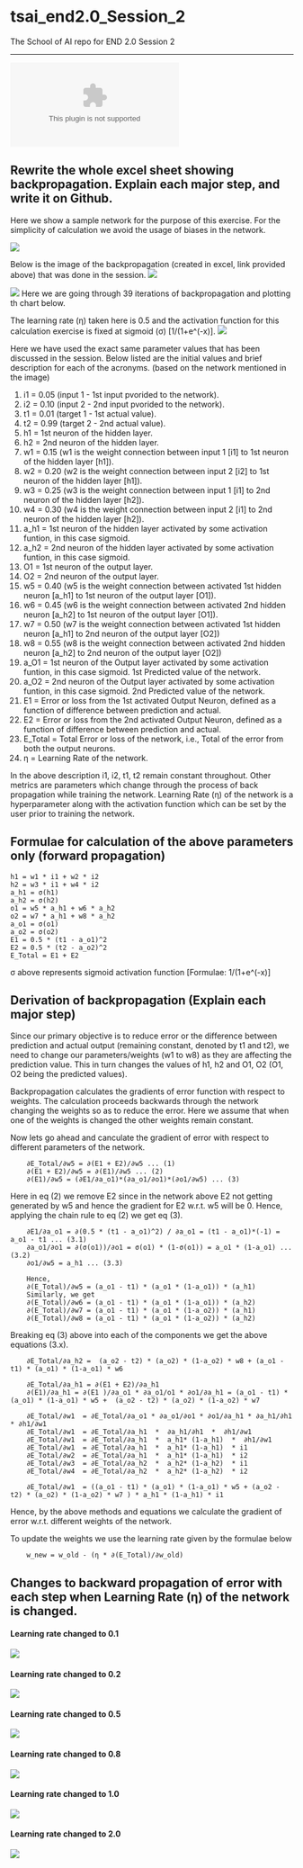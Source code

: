 # tsai_end2.0_Session_2
The School of AI repo for END 2.0 Session 2

---
![Link to Excel Sheet](https://github.com/anirbanmukherjee2709/tsai_end2.0_Session_2/raw/main/Session_2_Backpropogation.xlsx)
## Rewrite the whole excel sheet showing backpropagation. Explain each major step, and write it on Github.
Here we show a sample network for the purpose of this exercise. For the simplicity of calculation we avoid the usage of biases in the network.

![](Metrics_Calc.png)

Below is the image of the backpropagation (created in excel, link provided above) that was done in the session.
![](Backpropogation_derivation.png)

![](Backpropogation_table.png)
Here we are going through 39 iterations of backpropagation and plotting th chart below.

The learning rate (η) taken here is 0.5 and the activation function for this calculation exercise is fixed at sigmoid (σ) [1/(1+e^(-x)].
![](eta%20%3D%200.5.png)

Here we have used the exact same parameter values that has been discussed in the session. Below listed are the initial values and brief description for each of the acronyms. (based on the network mentioned in the image)
1. i1 = 0.05 (input 1 - 1st input pvorided to the network).
2. i2 = 0.10 (input 2 - 2nd input pvorided to the network).
3. t1 = 0.01 (target 1 -  1st actual value).
4. t2 = 0.99 (target 2 -  2nd actual value).
5. h1 = 1st neuron of the hidden layer.
6. h2 = 2nd neuron of the hidden layer.
7. w1 = 0.15 (w1 is the weight connection between input 1 [i1] to 1st neuron of the hidden layer [h1]).
8. w2 = 0.20 (w2 is the weight connection between input 2 [i2] to 1st neuron of the hidden layer [h1]).
9. w3 = 0.25 (w3 is the weight connection between input 1 [i1] to 2nd neuron of the hidden layer [h2]).
10. w4 = 0.30 (w4 is the weight connection between input 2 [i1] to 2nd neuron of the hidden layer [h2]).
11. a_h1 = 1st neuron of the hidden layer activated by some activation funtion, in this case sigmoid.
12. a_h2 = 2nd neuron of the hidden layer activated by some activation funtion, in this case sigmoid.
13. O1 = 1st neuron of the output layer.
14. O2 = 2nd neuron of the output layer.
15. w5 = 0.40 (w5 is the weight connection between activated 1st hidden neuron [a_h1] to 1st neuron of the output layer [O1]).
16. w6 = 0.45 (w6 is the weight connection between activated 2nd hidden neuron [a_h2] to 1st neuron of the output layer [O1]).
17. w7 = 0.50 (w7 is the weight connection between activated 1st hidden neuron [a_h1] to 2nd neuron of the output layer [O2])
18. w8 = 0.55 (w8 is the weight connection between activated 2nd hidden neuron [a_h2] to 2nd neuron of the output layer [O2])
19. a_O1 = 1st neuron of the Output layer activated by some activation funtion, in this case sigmoid. 1st Predicted value of the network.
20. a_O2 = 2nd neuron of the Output layer activated by some activation funtion, in this case sigmoid. 2nd Predicted value of the network.
21. E1 = Error or loss from the 1st activated Output Neuron, defined as a function of difference between prediction and actual.
22. E2 = Error or loss from the 2nd activated Output Neuron, defined as a function of difference between prediction and actual.
23. E_Total = Total Error or loss of the network, i.e., Total of the error from both the output neurons.
24. η = Learning Rate of the network.

In the above description i1, i2, t1, t2 remain constant throughout. Other metrics are parameters which change through the process of back propagation while training the network.
Learning Rate (η) of the network is a hyperparameter along with the activation function which can be set by the user prior to training the network.

## Formulae for calculation of the above parameters only (forward propagation)
    h1 = w1 * i1 + w2 * i2
    h2 = w3 * i1 + w4 * i2
    a_h1 = σ(h1)
    a_h2 = σ(h2)
    o1 = w5 * a_h1 + w6 * a_h2
    o2 = w7 * a_h1 + w8 * a_h2
    a_o1 = σ(o1)
    a_o2 = σ(o2)
    E1 = 0.5 * (t1 - a_o1)^2
    E2 = 0.5 * (t2 - a_o2)^2
    E_Total = E1 + E2

σ above represents sigmoid activation function [Formulae: 1/(1+e^(-x)]

## Derivation of backpropagation (Explain each major step)
Since our primary objective is to reduce error or the difference between prediction and actual output (remaining constant, denoted by t1 and t2), we need to change our parameters/weights (w1 to w8) as they are affecting the prediction value. This in turn changes the values of h1, h2 and O1, O2 (O1, O2 being the predicted values).

Backpropagation calculates the gradients of error function with respect to weights. The calculation proceeds backwards through the network changing the weights so as to reduce the error. Here we assume that when one of the weights is changed the other weights remain constant.

Now lets go ahead and canculate the gradient of error with respect to different parameters of the network.
```
    ∂E_Total/∂w5 = ∂(E1 + E2)/∂w5 ... (1)
    ∂(E1 + E2)/∂w5 = ∂(E1)/∂w5 ... (2)
    ∂(E1)/∂w5 = (∂E1/∂a_o1)*(∂a_o1/∂o1)*(∂o1/∂w5) ... (3)
```
Here in eq (2) we remove E2 since in the network above E2 not getting generated by w5 and hence the gradient for E2 w.r.t. w5 will be 0. Hence, applying the chain rule to eq (2) we get eq (3).
```
    ∂E1/∂a_o1 = ∂(0.5 * (t1 - a_o1)^2) / ∂a_o1 = (t1 - a_o1)*(-1) = a_o1 - t1 ... (3.1)
    ∂a_o1/∂o1 = ∂(σ(o1))/∂o1 = σ(o1) * (1-σ(o1)) = a_o1 * (1-a_o1) ... (3.2)
    ∂o1/∂w5 = a_h1 ... (3.3)

    Hence,
    ∂(E_Total)/∂w5 = (a_o1 - t1) * (a_o1 * (1-a_o1)) * (a_h1)
    Similarly, we get
    ∂(E_Total)/∂w6 = (a_o1 - t1) * (a_o1 * (1-a_o1)) * (a_h2)
    ∂(E_Total)/∂w7 = (a_o1 - t1) * (a_o1 * (1-a_o2)) * (a_h1)
    ∂(E_Total)/∂w8 = (a_o1 - t1) * (a_o1 * (1-a_o2)) * (a_h2)
```
Breaking eq (3) above into each of the components we get the above equations (3.x).

```
    ∂E_Total/∂a_h2 =  (a_o2 - t2) * (a_o2) * (1-a_o2) * w8 + (a_o1 - t1) * (a_o1) * (1-a_o1) * w6

    ∂E_Total/∂a_h1 = ∂(E1 + E2)/∂a_h1
    ∂(E1)/∂a_h1 = ∂(E1 )/∂a_o1 * ∂a_o1/o1 * ∂o1/∂a_h1 = (a_o1 - t1) * (a_o1) * (1-a_o1) * w5 +  (a_o2 - t2) * (a_o2) * (1-a_o2) * w7

    ∂E_Total/∂w1  = ∂E_Total/∂a_o1 * ∂a_o1/∂o1 * ∂o1/∂a_h1 * ∂a_h1/∂h1 * ∂h1/∂w1
    ∂E_Total/∂w1  = ∂E_Total/∂a_h1  *  ∂a_h1/∂h1  *  ∂h1/∂w1
    ∂E_Total/∂w1  = ∂E_Total/∂a_h1  *  a_h1* (1-a_h1)  *  ∂h1/∂w1
    ∂E_Total/∂w1  = ∂E_Total/∂a_h1  *  a_h1* (1-a_h1)  * i1
    ∂E_Total/∂w2  = ∂E_Total/∂a_h1  *  a_h1* (1-a_h1)  * i2
    ∂E_Total/∂w3  = ∂E_Total/∂a_h2  *  a_h2* (1-a_h2)  * i1
    ∂E_Total/∂w4  = ∂E_Total/∂a_h2  *  a_h2* (1-a_h2)  * i2

    ∂E_Total/∂w1  = ((a_o1 - t1) * (a_o1) * (1-a_o1) * w5 + (a_o2 - t2) * (a_o2) * (1-a_o2) * w7 ) * a_h1 * (1-a_h1) * i1
```
Hence, by the above methods and equations we calculate the gradient of error w.r.t. different weights of the network.

To update the weights we use the learning rate given by the formulae below
```
    w_new = w_old - (η * ∂(E_Total)/∂w_old)
```


## Changes to backward propagation of error with each step when Learning Rate (η) of the network is changed.
#### Learning rate changed to 0.1
![](eta%20%3D%200.1.png)

#### Learning rate changed to 0.2
![](eta%20%3D%200.2.png)

#### Learning rate changed to 0.5
![](eta%20%3D%200.5.png)

#### Learning rate changed to 0.8
![](eta%20%3D%200.8.png)

#### Learning rate changed to 1.0
![](eta%20%3D%201.png)

#### Learning rate changed to 2.0
![](eta%20%3D%202.png)
